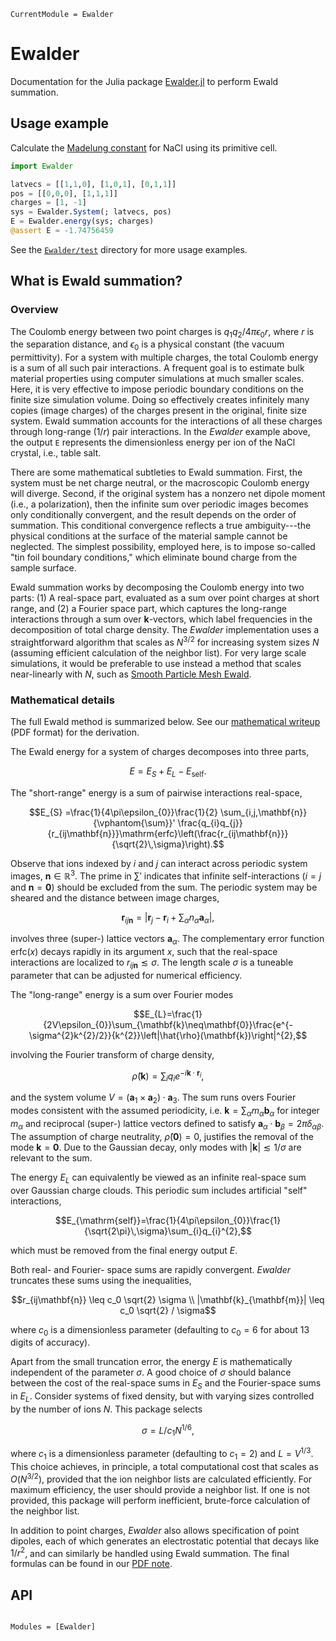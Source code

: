 ```@meta
CurrentModule = Ewalder
```

# Ewalder

Documentation for the Julia package
[Ewalder.jl](https://github.com/SunnySuite/Ewalder.jl) to perform Ewald
summation.

## Usage example

Calculate the [Madelung
constant](https://en.wikipedia.org/wiki/Madelung_constant) for NaCl using its
primitive cell.

```julia
import Ewalder

latvecs = [[1,1,0], [1,0,1], [0,1,1]]
pos = [[0,0,0], [1,1,1]]
charges = [1, -1]
sys = Ewalder.System(; latvecs, pos)
E = Ewalder.energy(sys; charges)
@assert E ≈ -1.74756459
```

See the [`Ewalder/test`](https://github.com/SunnySuite/Ewalder.jl/tree/main/test) directory for more usage examples.

## What is Ewald summation?

### Overview

The Coulomb energy between two point charges is $q_1 q_2 / 4\pi\epsilon_0 r$,
where $r$ is the separation distance, and $\epsilon_0$ is a physical constant
(the vacuum permittivity). For a system with multiple charges, the total Coulomb
energy is a sum of all such pair interactions. A frequent goal is to estimate
bulk material properties using computer simulations at much smaller scales.
Here, it is very effective to impose periodic boundary conditions on the finite
size simulation volume. Doing so effectively creates infinitely many copies
(image charges) of the charges present in the original, finite size system.
Ewald summation accounts for the interactions of all these charges through
long-range ($1/r$) pair interactions. In the _Ewalder_ example above, the output
`E` represents the dimensionless energy per ion of the NaCl crystal, i.e., table
salt.

There are some mathematical subtleties to Ewald summation. First, the system
must be net charge neutral, or the macroscopic Coulomb energy will diverge. 
Second, if the original system has a nonzero net dipole moment (i.e., a
polarization), then the infinite sum over periodic images becomes only
conditionally convergent, and the result depends on the order of summation. This
conditional convergence reflects a true ambiguity---the physical conditions at
the surface of the material sample cannot be neglected. The simplest
possibility, employed here, is to impose so-called "tin foil boundary
conditions," which eliminate bound charge from the sample surface.

Ewald summation works by decomposing the Coulomb energy into two parts: (1) A
real-space part, evaluated as a sum over point charges at short range, and (2) a
Fourier space part, which captures the long-range interactions through a sum
over $\mathbf k$-vectors, which label frequencies in the decomposition of total
charge density. The _Ewalder_ implementation uses a straightforward algorithm
that scales as $N^{3/2}$ for increasing system sizes $N$ (assuming efficient
calculation of the neighbor list). For very large scale simulations, it would be
preferable to use instead a method that scales near-linearly with $N$, such as
[Smooth Particle Mesh Ewald](https://doi.org/10.1021/ct900275y).

### Mathematical details

The full Ewald method is summarized below. See our [mathematical
writeup](https://raw.githubusercontent.com/SunnySuite/Ewalder.jl/main/docs/math/ewald_review.pdf)
(PDF format) for the derivation. 

The Ewald energy for a system of charges decomposes into three parts,

```math
E = E_S + E_L - E_\mathrm{self}.
```

The "short-range" energy is a sum of pairwise interactions real-space,
```math
E_{S} =\frac{1}{4\pi\epsilon_{0}}\frac{1}{2} \sum_{i,j,\mathbf{n}}{\vphantom{\sum}}' \frac{q_{i}q_{j}}{r_{ij\mathbf{n}}}\mathrm{erfc}\left(\frac{r_{ij\mathbf{n}}}{\sqrt{2}\,\sigma}\right).
```
Observe that ions indexed by $i$ and $j$ can interact across periodic system images, $\mathbf{n} \in \mathbb{R}^3$. The prime in $\sum'$ indicates that infinite self-interactions ($i=j$ and $\mathbf{n}=\mathbf{0}$) should be excluded from the sum. The periodic system may be sheared and the distance between image charges,
```math
\mathbf{r}_{ij\mathbf{n}} = \big|\mathbf{r}_j - \mathbf{r}_i + \sum_\alpha n_\alpha \mathbf{a}_\alpha \big|,
```
involves three (super-) lattice vectors $\mathbf{a}_\alpha$. The complementary error function $\mathrm{erfc}(x)$ decays rapidly in its argument $x$, such that the real-space interactions are localized to $r_{ij\mathbf{n}} \lesssim \sigma$. The length scale $\sigma$ is a tuneable parameter that can be adjusted for numerical efficiency.

The "long-range" energy is a sum over Fourier modes
```math
E_{L}=\frac{1}{2V\epsilon_{0}}\sum_{\mathbf{k}\neq\mathbf{0}}\frac{e^{-\sigma^{2}k^{2}/2}}{k^{2}}\left|\hat{\rho}(\mathbf{k})\right|^{2},
```
involving the Fourier transform of charge density,
```math
\hat{\rho}(\mathbf{k})=\sum_{i}q_{i}e^{-i\mathbf{k}\cdot\mathbf{r}_{i}},
```
and the system volume $V = (\mathbf{a}_1 \times \mathbf{a}_2) \cdot \mathbf{a}_3$. The sum runs overs Fourier modes consistent with the assumed periodicity, i.e. $\mathbf{k} = \sum_\alpha m_\alpha \mathbf{b}_\alpha$ for integer $m_\alpha$ and reciprocal (super-) lattice vectors defined to satisfy $\mathbf{a}_\alpha \cdot \mathbf{b}_\beta = 2\pi \delta_{\alpha \beta}$. The assumption of charge neutrality, $\hat{\rho}(\mathbf{0}) = 0$, justifies the removal of the mode $\mathbf{k}=\mathbf{0}$. Due to the Gaussian decay, only modes with $|\mathbf{k}| \lesssim 1/\sigma$ are relevant to the sum.

The energy $E_L$ can equivalently be viewed as an infinite real-space sum over Gaussian charge clouds. This periodic sum includes artificial "self" interactions,
```math
E_{\mathrm{self}}=\frac{1}{4\pi\epsilon_{0}}\frac{1}{\sqrt{2\pi}\,\sigma}\sum_{i}q_{i}^{2},
```
which must be removed from the final energy output $E$.

Both real- and Fourier- space sums are rapidly convergent. _Ewalder_ truncates these sums using the inequalities,
```math
r_{ij\mathbf{n}} \leq c_0 \sqrt{2} \sigma \\
|\mathbf{k}_{\mathbf{m}}| \leq c_0 \sqrt{2} / \sigma
```
where $c_0$ is a dimensionless parameter (defaulting to $c_0 = 6$ for about 13 digits of accuracy).

Apart from the small truncation error, the energy $E$ is mathematically independent of the parameter $\sigma$. A good choice of $\sigma$ should balance between the cost of the real-space sums in $E_S$ and the Fourier-space sums in $E_L$. Consider systems of fixed density, but with varying sizes controlled by the number of ions $N$. This package selects

```math
\sigma = L / c_1 N^{1/6},
```

where $c_1$ is a dimensionless parameter (defaulting to $c_1 = 2$) and $L = V^{1/3}$. This choice achieves, in principle, a total computational cost that scales as $O(N^{3/2})$, provided that the ion neighbor lists are calculated efficiently. For maximum efficiency, the user should provide a neighbor list. If one is not provided, this package will perform inefficient, brute-force calculation of the neighbor list.

In addition to point charges, _Ewalder_ also allows specification of point dipoles, each of which generates an electrostatic potential that decays like $1/r^2$, and can similarly be handled using Ewald summation. The final formulas can be found in our [PDF note](https://raw.githubusercontent.com/SunnySuite/Ewalder.jl/main/docs/math/ewald_review.pdf).

## API

```@index
```

```@autodocs
Modules = [Ewalder]
```
